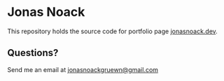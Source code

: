 # Jonas Noack

This repository holds the source code for portfolio page [jonasnoack.dev](https://jonasnoack.dev/).

## Questions?

Send me an email at jonasnoackgruewn@gmail.com
